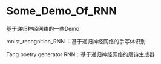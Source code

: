 # Some_Demo_Of_RNN
基于递归神经网络的一些Demo

 mnist_recognition_RNN ：基于递归神经网络的手写体识别
 
 Tang poetry generator RNN：基于递归神经网络的唐诗生成器
